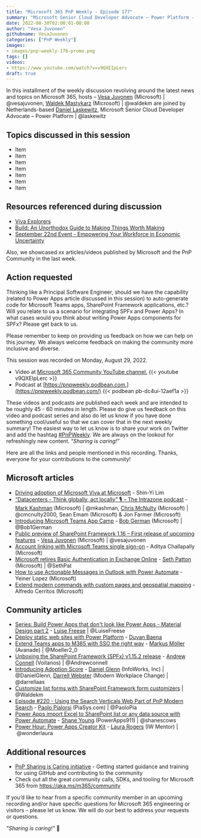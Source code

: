 ```yaml
---
title: "Microsoft 365 PnP Weekly - Episode 177"
summary: "Microsoft Senior Cloud Developer Advocate – Power Platform - Daniel Laskewitz, joins Microsoft’s Vesa Juvonen and Waldek Mastykarz to exchange thoughts on Power Platform evolution, Pro/Fusion development and on interviewing at Microsoft along with 15 articles/videos delivered by Microsoft/Community this week."
date: 2022-08-30T02:00:01-00:00
author: "Vesa Juvonen"
githubname: VesaJuvonen
categories: ["PnP Weekly"]
images:
- images/pnp-weekly-176-promo.png
tags: []
videos:
- https://www.youtube.com/watch?v=v9QXEIpLerc
draft: true
---
```

 
In this installment of the weekly discussion revolving around the latest news and topics on Microsoft 365, hosts – [Vesa Juvonen](http://twitter.com/vesajuvonen) (Microsoft) \| @vesajuvonen, [Waldek Mastykarz](http://twitter.com/waldekm) (Microsoft) \| @waldekm are joined by Netherlands-based [Daniel Laskewitz](https://twitter.com/laskewitz), Microsoft Senior Cloud Developer Advocate – Power Platform \| @laskewitz

## Topics discussed in this session

* Item
* Item
* Item
* Item
* Item
* Item
* Item

## Resources referenced during discussion

* [Viva Explorers](https://www.vivaexplorers.com/)
* [Build: An Unorthodox Guide to Making Things Worth Making](https://tonyfadell.com/the-book/)
* [September 22nd Event - Empowering Your Workforce in Economic Uncertainty](https://www.microsoft.com/en-us/microsoft-viva/event)


Also, we showcased xx articles/videos published by Microsoft and the PnP Community in the last week.

## Action requested

Thinking like a Principal Software Engineer, should we have the capability (related to Power Apps article discussed in this session) to auto-generate code for Microsoft Teams apps, SharePoint Framework applications, etc.? Will you relate to us a scenario for integrating SPFx and Power Apps? In what cases would you think about writing Power Apps components for SPFx? Please get back to us.

Please remember to keep on providing us feedback on how we can help on this journey. We always welcome feedback on making the community more inclusive and diverse.

This session was recorded on Monday, August 29, 2022.

*   Video at [Microsoft 365 Community YouTube channel.](https://aka.ms/m365pnp-videos)
    {{< youtube v9QXEIpLerc >}}
*   Podcast at [https://pnpweekly.podbean.com.](https://pnpweekly.podbean.com/) 
    {{< podbean pb-dc4ui-12aef1a >}}   

These videos and podcasts are published each week and are intended to be roughly 45 - 60 minutes in length.  Please do give us feedback on this video and podcast series and also do let us know if you have done something cool/useful so that we can cover that in the next weekly summary! The easiest way to let us know is to share your work on Twitter and add the hashtag [#PnPWeekly](https://twitter.com/search?q=%23pnpweekly). We are always on the lookout for refreshingly new content. “_Sharing is caring!”_ 

Here are all the links and people mentioned in this recording. Thanks, everyone for your contributions to the community!

## Microsoft articles

* [Driving adoption of Microsoft Viva at Microsoft](https://techcommunity.microsoft.com/t5/microsoft-viva-blog/driving-adoption-of-microsoft-viva-at-microsoft/ba-p/3612072) - Shin-Yi Lim
* [“Datacenters - Think globally, act locally” 🎙 – The Intrazone podcast](https://techcommunity.microsoft.com/t5/microsoft-sharepoint-blog/datacenters-think-globally-act-locally-the-intrazone-podcast/ba-p/3613279) - [Mark Kashman](https://twitter.com/mkashman) (Microsoft) | @mkashman, [Chris McNulty](https://twitter.com/cmcnulty2000) (Microsoft) | @cmcnulty2000, Sean Emam (Microsoft) & Jon Farmer (Microsoft)
* [Introducing Microsoft Teams App Camp](https://devblogs.microsoft.com/microsoft365dev/introducing-microsoft-teams-app-camp/) - [Bob German](https://twitter.com/Bob1German) (Microsoft) | @Bob1German
* [Public preview of SharePoint Framework 1.16 – First release of upcoming features](https://devblogs.microsoft.com/microsoft365dev/public-preview-of-sharepoint-framework-1-16-first-release-of-upcoming-features/) - [Vesa Juvonen](https://twitter.com/vesajuvonen) (Microsoft) | @vesajuvonen
* [Account linking with Microsoft Teams single sign-on](https://devblogs.microsoft.com/microsoft365dev/account-linking-with-microsoft-teams-single-sign-on/) - Aditya Challapally (Microsoft)
* [Microsoft retires Basic Authentication in Exchange Online](https://www.microsoft.com/en-us/microsoft-365/blog/2022/09/01/microsoft-retires-basic-authentication-in-exchange-online/) - [Seth Patton](https://twitter.com/SethPat) (Microsoft) | @SethPat
* [How to use Actionable Messages in Outlook with Power Automate](https://powerautomate.microsoft.com/en-us/blog/how-to-use-actionable-messages-in-outlook-with-power-automate/) - Yeiner Lopez (Microsoft)
* [Extend modern commands with custom pages and geospatial mapping](https://powerapps.microsoft.com/en-us/blog/extend-modern-commands-with-custom-pages-and-geospatial-mapping/) - Alfredo Cerritos (Microsoft)

## Community articles

* [Series: Build Power Apps that don't look like Power Apps - Material Design part 2](https://pnp.github.io/blog/post/build-powerapps-that-dont-look-like-powerapps-2/) - [Luise Freese](https://twitter.com/LuiseFreese) | @LuiseFreese
* [Deploy static web sites with Power Platform](https://pnp.github.io/blog/post/deploy-static-web-sites-with-powerplatform/) - [Duvan Baena](https://github.com/DuvanBaena/)
* [Extend Teams apps to M365 with SSO the right way](https://mmsharepoint.wordpress.com/2022/08/31/extend-teams-apps-to-m365-with-sso-the-right-way/) - [Markus Möller](https://twitter.com/Moeller2_0) (Avanade) | @Moeller2_0
* [Unboxing the SharePoint Framework (SPFx) v1.15.2 release](https://www.andrewconnell.com/blog/sharepoint-framework-v1-15-2-whats-in-latest-update-of-spfx/) - [Andrew Connell](https://twitter.com/andrewconnell) (Voitanos) | @Andrewconnell
* [Introducing Adoption Score](https://regarding365.com/introducing-adoption-score-af6be396ad1f) - [Daniel Glenn](https://twitter.com/DanielGlenn) (InfoWorks, Inc) | @DanielGlenn, [Darrell Webster](http://twitter.com/darrellaas) (Modern Workplace Change) | @darrellaas
* [Customize list forms with SharePoint Framework form customizers](https://blog.mastykarz.nl/customize-list-forms-sharepoint-framework-form-customizers/) | @Waldekm
* [Episode #220 - Using the Search Verticals Web Part of PnP Modern Search](https://www.youtube.com/watch?v=SzPTCasRHfk) - [Paolo Pialorsi](http://twitter.com/PaoloPia) (PiaSys.com) | @PaoloPia
* [Power Apps import Excel to SharePoint list or any data source with Power Automate](https://www.youtube.com/watch?v=MhFNwjaR10A) - [Shane Young](https://twitter.com/ShanesCows) (PowerApps911) | @shanescows
* [Power Hour: Power Apps Creator Kit](https://www.youtube.com/watch?v=WqcrFfl8hRc) - [Laura Rogers](https://twitter.com/WonderLaura) (IW Mentor) | @wonderlaura
  
## Additional resources

* [PnP Sharing is Caring initiative](https://aka.ms/sharing-is-caring) - Getting started guidance and training for using GitHub and contributing to the community
* Check out all the great community calls, SDKs, and tooling for Microsoft 365 from <https://aka.ms/m365/community>

If you’d like to hear from a specific community member in an upcoming recording and/or have specific questions for Microsoft 365 engineering or visitors – please let us know. We will do our best to address your requests or questions.

_"Sharing is caring!"_ 🧡

